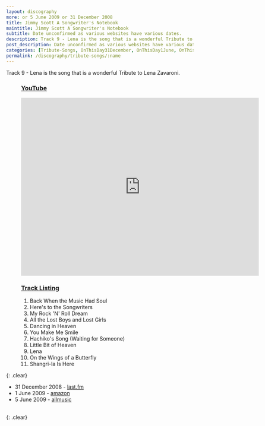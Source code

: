 ```yaml
---
layout: discography
more: or 5 June 2009 or 31 December 2008
title: Jimmy Scott A Songwriter's Notebook
maintitle: Jimmy Scott A Songwriter's Notebook
subtitle: Date unconfirmed as various websites have various dates.
description: Track 9 - Lena is the song that is a wonderful Tribute to Lena Zavaroni.
post_description: Date unconfirmed as various websites have various dates.
categories: [Tribute-Songs, OnThisDay31December, OnThisDay1June, OnThisDay5June]
permalink: /discography/tribute-songs/:name
---
```


Track 9 - Lena is the song that is a wonderful Tribute to Lena Zavaroni.

<figure class="fig1">
<h3 id="youtube"><a href="#youtube">YouTube</a></h3>
<div class="responsive-video"><iframe width="640px" height="480px" src="https://www.youtube.com/embed/QLaspFaye3A?rel=0&amp;showinfo=1" frameborder="0" allowfullscreen=""></iframe></div>
</figure>

<figure class="fig2">
<h3 id="track-listing"><a href="#track-listing">Track Listing</a></h3>
<ol>
<li>Back When the Music Had Soul</li>
<li>Here's to the Songwriters</li>
<li>My Rock 'N' Roll Dream</li>
<li>All the Lost Boys and Lost Girls</li>
<li>Dancing in Heaven</li>
<li>You Make Me Smile</li>
<li>Hachiko's Song (Waiting for Someone)</li>
<li>Little Bit of Heaven</li>
<li>Lena</li>
<li>On the Wings of a Butterfly</li>
<li>Shangri-la Is Here</li>
</ol>
</figure>

{: .clear}

* 31 December 2008 - [last.fm](https://www.last.fm/music/Jimmy+Scott/A+Songwriter%27s+Notebook)
* 1 June 2009 - [amazon](https://www.amazon.co.uk/Songwriters-Notebook-Jimmy-Scott/dp/B002F17FNC)
* 5 June 2009 - [allmusic](https://www.allmusic.com/album/release/a-songwriters-notebook-mr0002292754)


<br />{: .clear}

